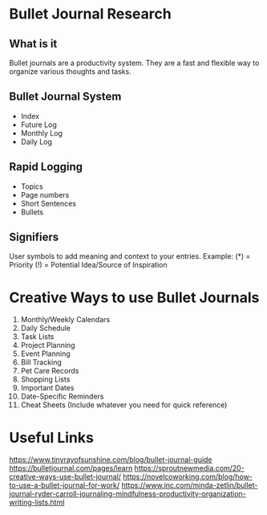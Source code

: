 # Bullet Journal Research

## What is it
Bullet journals are a productivity system. They are a fast and flexible way to organize various thoughts and tasks.

## Bullet Journal System
- Index 
- Future Log
- Monthly Log
- Daily Log

## Rapid Logging
- Topics
- Page numbers
- Short Sentences
- Bullets

## Signifiers
User symbols to add meaning and context to your entries.
Example:
(*) = Priority
(!) = Potential Idea/Source of Inspiration

# Creative Ways to use Bullet Journals
1. Monthly/Weekly Calendars
2. Daily Schedule
3. Task Lists
4. Project Planning
5. Event Planning
6. Bill Tracking
7. Pet Care Records
8. Shopping Lists
9. Important Dates
10. Date-Specific Reminders
11. Cheat Sheets (Include whatever you need for quick reference)

# Useful Links
https://www.tinyrayofsunshine.com/blog/bullet-journal-guide
https://bulletjournal.com/pages/learn
https://sproutnewmedia.com/20-creative-ways-use-bullet-journal/
https://novelcoworking.com/blog/how-to-use-a-bullet-journal-for-work/
https://www.inc.com/minda-zetlin/bullet-journal-ryder-carroll-journaling-mindfulness-productivity-organization-writing-lists.html
